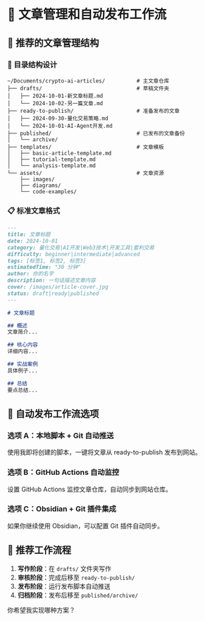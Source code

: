 # 📝 文章管理和自动发布工作流

## 🎯 推荐的文章管理结构

### 📁 目录结构设计
```
~/Documents/crypto-ai-articles/          # 主文章仓库
├── drafts/                              # 草稿文件夹
│   ├── 2024-10-01-新文章标题.md
│   └── 2024-10-02-另一篇文章.md
├── ready-to-publish/                    # 准备发布的文章
│   ├── 2024-09-30-量化交易策略.md
│   └── 2024-10-01-AI-Agent开发.md
├── published/                           # 已发布的文章备份
│   └── archive/
├── templates/                           # 文章模板
│   ├── basic-article-template.md
│   ├── tutorial-template.md
│   └── analysis-template.md
└── assets/                              # 文章资源
    ├── images/
    ├── diagrams/
    └── code-examples/
```

### 📋 标准文章格式
```markdown
---
title: 文章标题
date: 2024-10-01
category: 量化交易|AI开发|Web3技术|开发工具|套利交易
difficulty: beginner|intermediate|advanced
tags: [标签1, 标签2, 标签3]
estimatedTime: "30 分钟"
author: 你的名字
description: 一句话描述文章内容
cover: /images/article-cover.jpg
status: draft|ready|published
---

# 文章标题

## 概述
文章简介...

## 核心内容
详细内容...

## 实战案例
具体例子...

## 总结
要点总结...
```

## 🔄 自动发布工作流选项

### 选项 A：本地脚本 + Git 自动推送
使用我即将创建的脚本，一键将文章从 ready-to-publish 发布到网站。

### 选项 B：GitHub Actions 自动监控
设置 GitHub Actions 监控文章仓库，自动同步到网站仓库。

### 选项 C：Obsidian + Git 插件集成
如果你继续使用 Obsidian，可以配置 Git 插件自动同步。

## 🚀 推荐工作流程

1. **写作阶段**：在 `drafts/` 文件夹写作
2. **审核阶段**：完成后移至 `ready-to-publish/`
3. **发布阶段**：运行发布脚本自动推送
4. **归档阶段**：发布后移至 `published/archive/`

你希望我实现哪种方案？